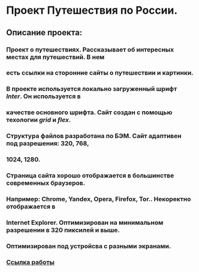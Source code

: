 #                    Проект **Путешествия по России.**
##                          Описание проекта:
### Проект о путешествиях. Рассказывает об интересных местах для путешествий. В нем
### есть ссылки на сторонние сайты о путешествии и картинки.
### В проекте используется локально загруженный шрифт *Inter*. Он используется в 
### качестве основного шрифта. Сайт создан с помощью техологии *grid* и *flex*.
### Структура файлов разработана по БЭМ. Сайт адаптивен под разрешения: 320, 768,
### 1024, 1280.

### Страница сайта хорошо отображается в большинстве современных браузеров. 
### Например: Chrome, Yandex, Opera, Firefox, Tor.. Некоректно отображается в 
### Internet Explorer. Оптимизирован на минимальном разрешении в 320 пиксилей и выше.
### Оптимизирован под устройсва с разными экранами.
### [Ссылка работы](https://mihhaa.github.io/russian-travel/)